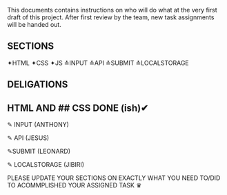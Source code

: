 This documents contains instructions on who will do what at the very first draft of this project. 
After first review by the team,  new task assignments will be handed out. 

## SECTIONS ## 

✦HTML
✦CSS
✦JS
  ≛INPUT
  ≛API
  ≛SUBMIT
  ≛LOCALSTORAGE
  
## DELIGATIONS
  ## HTML AND ## CSS DONE (ish)✔
  
  ✎
    INPUT (ANTHONY)
  
  ✎ API (JESUS)
  
  ✎SUBMIT (LEONARD)
  
  
  ✎ LOCALSTORAGE (JIBIRI)
  
  
  PLEASE UPDATE YOUR SECTIONS ON EXACTLY WHAT YOU NEED TO/DID TO  ACOMMPLISHED YOUR ASSIGNED TASK ♛
  
  
